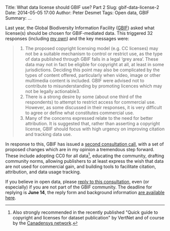 Title: What data license should GBIF use? Part 2
Slug: gbif-data-license-2
Date: 2014-05-05 17:00
Author: Peter Desmet
Tags: Open data, GBIF
Summary: ...

Last year, the Global Biodiversity Information Facility ([GBIF](http://www.gbif.org)) asked what license(s) should be chosen for GBIF-mediated data. This triggered 32 responses (including [my own]({filename}gbif-data-license.md)) and the key messages were:

> 1. The proposed copyright licensing model (e.g. CC licenses) may not be a suitable mechanism to control or restrict use, as the type of data published through GBIF falls in a legal ‘grey area’. These data may not in fact be eligible for copyright at all, at least in some jurisdictions. Deciding this point may also be complicated by the types of content offered, particularly when video, image or other multimedia content is included. GBIF were advised not to contribute to misunderstanding by promoting licences which may not be legally actionable3.
> 2. There is a strong desire by some (about one third of the respondents) to attempt to restrict access for commercial use. However, as some discussed in their responses, it is very difficult to agree or define what constitutes commercial use.
> 3. Many of the concerns expressed relate to the need for better attribution. It is suggested that, rather than asserting a copyright license, GBIF should focus with high urgency on improving citation and tracking data use.

In response to this, GBIF has issued a [second consultation call](http://www.gbif.org/newsroom/consultations#licensing), with a set of proposed changes which are in my opinion a tremendous step forward. These include adopting CC0 for all data[^1], educating the community, drafting community norms, allowing publishers to at least express the wish that data are not used for commercial gain, and building tools to facilitate citation, attribution, and data usage tracking.

[^1]: Also strongly recommended in the recently published "Quick guide to copyright and licenses for dataset publication" by VertNet and of course by the [Canadensys network](http://www.canadensys.net/2012/why-we-should-publish-our-data-under-cc0).

If you believe in open data, please [reply to this consultation](http://www.gbif.org/newsroom/consultations#licensing), even (or especially) if you are not part of the GBIF community. The deadline for replying is **June 14**, the reply form and background information [are available here](http://www.gbif.org/newsroom/consultations#licensing).

